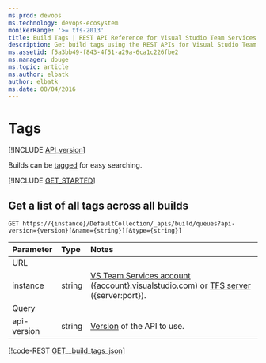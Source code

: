 ```yaml
---
ms.prod: devops
ms.technology: devops-ecosystem
monikerRange: '>= tfs-2013'
title: Build Tags | REST API Reference for Visual Studio Team Services and Team Foundation Server
description: Get build tags using the REST APIs for Visual Studio Team Services.
ms.assetid: f5a3bb49-f843-4f51-a29a-6ca1c226fbe2
ms.manager: douge
ms.topic: article
ms.author: elbatk
author: elbatk
ms.date: 08/04/2016
---
```


# Tags
[!INCLUDE [API_version](../_data/version2.md)]

Builds can be [tagged](./builds.md#addatagtoabuild) for easy searching.

[!INCLUDE [GET_STARTED](../_data/get-started.md)]

## Get a list of all tags across all builds

```no-highlight
GET https://{instance}/DefaultCollection/_apis/build/queues?api-version={version}[&name={string}][&type={string}]
```

| Parameter | Type   | Notes
|:----------|:-------|:------------
| URL
| instance  | string | [VS Team Services account](/integrate/get-started/rest/basics.md) ({account}.visualstudio.com) or [TFS server](/integrate/get-started/rest/basics.md) ({server:port}).
| Query
| api-version | string | [Version](../../concepts/rest-api-versioning.md) of the API to use.

[!code-REST [GET__build_tags_json](./_data/builds/GET__build_tags.json)]
